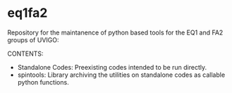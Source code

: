 # eq1fa2
Repository for the maintanence of python based tools for the EQ1 and FA2 groups of UVIGO:

CONTENTS:
  - Standalone Codes: Preexisting codes intended to be run directly.
  - spintools: Library archiving the utilities on standalone codes as callable python functions.
